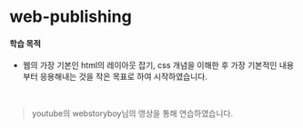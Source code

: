 # web-publishing

<h4>학습 목적</h4>
<ul>
  <li>웹의 가장 기본인 html의 레이아웃 잡기, css 개념을 이해한 후 가장 기본적인 내용부터 응용해내는 것을 작은 목표로 하여 시작하였습니다.<br></li> 
</ul><br/>

> youtube의 webstoryboy님의 영상을 통해 연습하였습니다.

